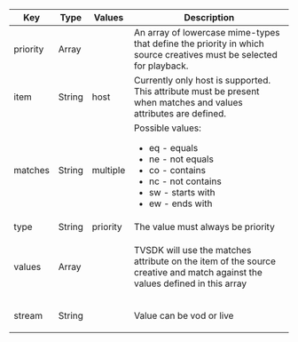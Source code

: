 ---
---

<table id="table_ljp_tgx_hz"> 
 <title>A Priority rule has the following attributes and possible values:</title> 
 <tgroup cols="4"> 
  <thead> 
   <tr> 
    <th class="entry">Key</th> 
    <th class="entry">Type</th> 
    <th class="entry">Values</th> 
    <th class="entry">Description</th> 
   </tr> 
  </thead> 
  <tbody> 
   <tr> 
    <td><span class="codeph">priority</span></td> 
    <td><span class="codeph">Array</span></td> 
    <td></td> 
    <td>An array of lowercase mime-types that define the priority in which source creatives must be selected for playback.</td> 
   </tr> 
   <tr> 
    <td><span class="codeph">item</span></td> 
    <td><span class="codeph">String</span></td> 
    <td><span class="codeph">host</span></td> 
    <td>Currently only <span class="codeph">host</span> is supported. This attribute must be present when <span class="codeph">matches</span> and <span class="codeph">values</span> attributes are defined.</td> 
   </tr> 
   <tr> 
    <td><span class="codeph">matches</span></td> 
    <td><span class="codeph">String</span></td> 
    <td><span class="codeph">multiple</span></td> 
    <td>Possible values:
     <ul id="ul_tnf_2hx_hz"> 
      <li><span class="codeph">eq</span> - equals</li> 
      <li><span class="codeph">ne</span> - not equals</li> 
      <li><span class="codeph">co</span> - contains</li> 
      <li><span class="codeph">nc</span> - not contains</li> 
      <li><span class="codeph">sw</span> - starts with</li> 
      <li><span class="codeph">ew</span> - ends with</li> 
     </ul></td> 
   </tr> 
   <tr> 
    <td><span class="codeph">type</span></td> 
    <td><span class="codeph">String</span></td> 
    <td><span class="codeph">priority</span></td> 
    <td>The value must always be <span class="codeph">priority</span></td> 
   </tr> 
   <tr> 
    <td><span class="codeph">values</span></td> 
    <td><span class="codeph">Array</span></td> 
    <td></td> 
    <td> <p>TVSDK will use the <span class="codeph">matches</span> attribute on the <span class="codeph">item</span> of the source creative and match against the values defined in this array</p> </td> 
   </tr> 
   <tr> 
    <td><span class="codeph">stream</span></td> 
    <td><span class="codeph">String</span></td> 
    <td></td> 
    <td> <p>Value can be <span class="codeph">vod</span> or <span class="codeph">live</span></p> </td> 
   </tr> 
  </tbody> 
 </tgroup> 
</table>

